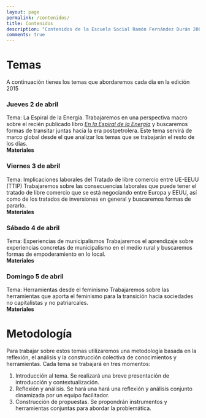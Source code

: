 ```yaml
---
layout: page
permalink: /contenidos/
title: Contenidos
description: "Contenidos de la Escuela Social Ramón Fernández Durán 20015"
comments: true
---
```



# Temas

A continuación tienes los temas que abordaremos cada día en la edición 2015

### Jueves 2 de abril
Tema: La Espiral de la Energía. 
Trabajaremos en una perspectiva macro sobre el recién publicado libro [*En la Espiral de la Energía*](http://www.ecologistasenaccion.org/tienda/editorial-libros-en-accion/1400-libro-en-la-espiral-de-la-energia.html) y buscaremos formas de transitar juntas hacia la era postpetrolera. Este tema servirá de marco global desde el que analizar los temas que se trabajarán el resto de los días.   
**Materiales**


### Viernes 3 de abril
Tema: Implicaciones laborales del Tratado de libre comercio entre UE-EEUU (TTIP)
Trabajaremos sobre las consecuencias laborales que puede tener el tratado de libre comercio que se está negociando entre Europa y EEUU, así como de los tratados de inversiones en general y buscaremos formas de pararlo.  
**Materiales**

### Sábado 4 de abril
Tema: Experiencias de municipalismos
Trabajaremos el aprendizaje sobre experiencias concretas de municipalismo en el medio rural y buscaremos formas de empoderamiento en lo local.  
**Materiales**

### Domingo 5 de abril
Tema: Herramientas desde el feminismo
Trabajaremos sobre las herramientas que aporta el feminismo para la transición hacia sociedades no capitalistas y no patriarcales.  
**Materiales**

# Metodología
Para trabajar sobre estos temas utilizaremos una metodología basada en la reflexión, el análisis y la construcción colectiva de conocimientos y herramientas. 
Cada tema se trabajará en tres momentos:

1. Introducción al tema. Se realizará una breve presentación de introducción y contextualización. 
2. Reflexión y análisis. Se hará una hará una reflexión y análisis conjunto dinamizada por un equipo facilitador. 
3. Construcción de propuestas. Se propondrán instrumentos y herramientas conjuntas para abordar la problemática. 
